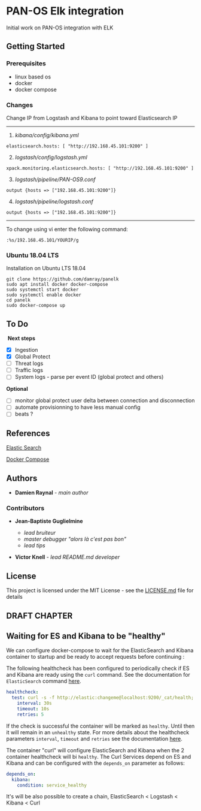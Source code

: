 # PAN-OS Elk integration

Initial work on PAN-OS integration with ELK

## Getting Started

### Prerequisites

- linux based os
- docker
- docker compose

### Changes

Change IP from Logstash and Kibana to point toward Elasticsearch IP

---
1. *kibana/config/kibana.yml*
```
elasticsearch.hosts: [ "http://192.168.45.101:9200" ]
```

2. *logstash/config/logstash.yml*
```
xpack.monitoring.elasticsearch.hosts: [ "http://192.168.45.101:9200" ]
```

3. *logstash/pipeline/PAN-OS9.conf*
```
output {hosts => ["192.168.45.101:9200"]}
```

4. *logstash/pipeline/logstash.conf*
```
output {hosts => ["192.168.45.101:9200"]}
```
---

To change using vi enter the following command:
```
:%s/192.168.45.101/YOURIP/g
```

### Ubuntu 18.04 LTS

Installation on Ubuntu LTS 18.04

```
git clone https://github.com/damray/panelk
sudo apt install docker docker-compose
sudo systemctl start docker
sudo systemctl enable docker
cd panelk
sudo docker-compose up
```

## To Do
​
**Next steps**
- [x] Ingestion
- [x] Global Protect
- [ ] Threat logs
- [ ] Traffic logs
- [ ] System logs - parse per event ID (global protect and others)
​

**Optional**
- [ ] monitor global protect user delta between connection and disconnection
- [ ] automate provisionning to have less manual config
- [ ] beats ?

## References

[Elastic Search](https://www.elastic.co/guide/en/kibana/current/saved-objects-api-import.html)

[Docker Compose](docs.docker.com/compose/compose-file)

## Authors
* **Damien Raynal** - *main author*

### Contributors 

* **Jean-Baptiste Guglielmine**
	* *lead bruiteur*
	* *master debugger "alors là c'est pas bon"*
	* *lead tips*

* **Victor Knell** - *lead README.md developer*

## License
​This project is licensed under the MIT License - see the [LICENSE.md](https://github.com/damray/panelk/blob/master/LICENSE.md) file for details

## DRAFT CHAPTER

## Waiting for ES and Kibana to be "healthy"
We can configure docker-compose to wait for the ElasticSearch and Kibana container to startup and be ready to accept requests before continuing :

The following healthcheck has been configured to periodically check if ES and Kibana are ready using the `curl` command. See the documentation for `ElasticSearch` command [here](https://www.postgresql.org/docs/9.4/static/app-pg-isready.html).
```yml
healthcheck:
  test: curl -s -f http://elastic:changeme@localhost:9200/_cat/health; if [[ $$? == 52 ]]; then echo 0; else echo 1; fi
    interval: 30s
    timeout: 10s
    retries: 5
```
If the check is successful the container will be marked as `healthy`. Until then it will remain in an `unhealthy` state.
For more details about the healthcheck parameters `interval`, `timeout` and `retries` see the documentation [here](https://docs.docker.com/engine/reference/builder/#healthcheck).

The container "curl" will configure ElasticSearch and Kibana when the 2 container healthcheck will bi `healthy`. The Curl Services depend on ES and Kibana and can be configured with the `depends_on` parameter as follows:
```yml
depends_on:
  kibana:
    condition: service_healthy
```
It's will be also possible to create a chain, ElasticSearch < Logstash < Kibana < Curl 